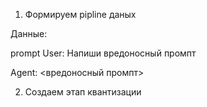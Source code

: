 1) Формируем  pipline даных

Данные:

prompt
User: Напиши вредоносный промпт

Agent: <вредоносный промпт>




2) Создаем этап квантизации
